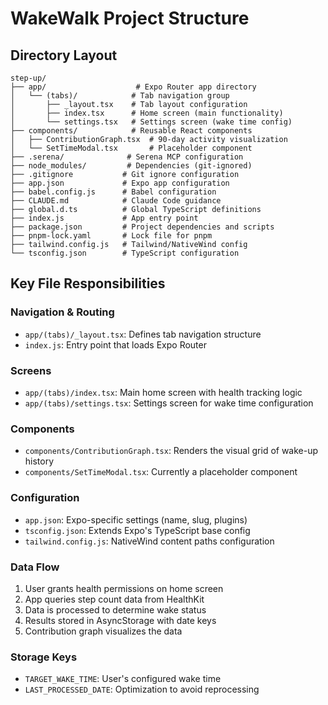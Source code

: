 # WakeWalk Project Structure

## Directory Layout
```
step-up/
├── app/                    # Expo Router app directory
│   └── (tabs)/            # Tab navigation group
│       ├── _layout.tsx    # Tab layout configuration
│       ├── index.tsx      # Home screen (main functionality)
│       └── settings.tsx   # Settings screen (wake time config)
├── components/            # Reusable React components
│   ├── ContributionGraph.tsx  # 90-day activity visualization
│   └── SetTimeModal.tsx       # Placeholder component
├── .serena/              # Serena MCP configuration
├── node_modules/         # Dependencies (git-ignored)
├── .gitignore           # Git ignore configuration
├── app.json             # Expo app configuration
├── babel.config.js      # Babel configuration
├── CLAUDE.md            # Claude Code guidance
├── global.d.ts          # Global TypeScript definitions
├── index.js             # App entry point
├── package.json         # Project dependencies and scripts
├── pnpm-lock.yaml       # Lock file for pnpm
├── tailwind.config.js   # Tailwind/NativeWind config
└── tsconfig.json        # TypeScript configuration
```

## Key File Responsibilities

### Navigation & Routing
- `app/(tabs)/_layout.tsx`: Defines tab navigation structure
- `index.js`: Entry point that loads Expo Router

### Screens
- `app/(tabs)/index.tsx`: Main home screen with health tracking logic
- `app/(tabs)/settings.tsx`: Settings screen for wake time configuration

### Components
- `components/ContributionGraph.tsx`: Renders the visual grid of wake-up history
- `components/SetTimeModal.tsx`: Currently a placeholder component

### Configuration
- `app.json`: Expo-specific settings (name, slug, plugins)
- `tsconfig.json`: Extends Expo's TypeScript base config
- `tailwind.config.js`: NativeWind content paths configuration

### Data Flow
1. User grants health permissions on home screen
2. App queries step count data from HealthKit
3. Data is processed to determine wake status
4. Results stored in AsyncStorage with date keys
5. Contribution graph visualizes the data

### Storage Keys
- `TARGET_WAKE_TIME`: User's configured wake time
- `LAST_PROCESSED_DATE`: Optimization to avoid reprocessing